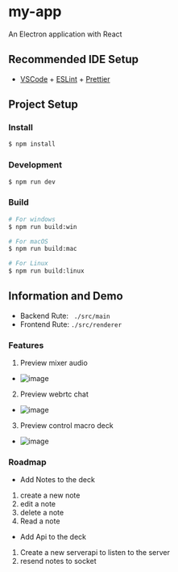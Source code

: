# my-app

An Electron application with React

## Recommended IDE Setup

- [VSCode](https://code.visualstudio.com/) + [ESLint](https://marketplace.visualstudio.com/items?itemName=dbaeumer.vscode-eslint) + [Prettier](https://marketplace.visualstudio.com/items?itemName=esbenp.prettier-vscode)

## Project Setup

### Install

```bash
$ npm install
```

### Development

```bash
$ npm run dev
```

### Build

```bash
# For windows
$ npm run build:win

# For macOS
$ npm run build:mac

# For Linux
$ npm run build:linux
```
## Information and Demo 
- Backend Rute: ``` ./src/main```
- Frontend Rute: ```./src/renderer ```
### Features
1. Preview mixer audio
- ![image](https://github.com/user-attachments/assets/d267e1d8-3271-49f2-a6bd-1c9bd9eed360)
2. Preview webrtc chat
- ![image](https://github.com/user-attachments/assets/04919c36-7850-4b73-8d9e-66d57b211b6b)
3. Preview control macro deck
- ![image](https://github.com/user-attachments/assets/bb03ffd2-e57b-4651-8907-f3de14dc811e)

### Roadmap
- Add Notes to the deck
1. create a new note
2. edit a note
3. delete a note
4. Read a note
- Add Api to the deck
1. Create a new serverapi to listen to the server
2. resend notes to socket

